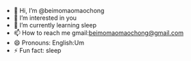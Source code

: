 - 👋 Hi, I’m @beimomaomaochong
- 👀 I’m interested in you
- 🌱 I’m currently learning sleep
- 📫 How to reach me gmail:beimomaomaochong@gmail.com
- 😄 Pronouns: English:Um
- ⚡ Fun fact: sleep

<!---
beimomaomaochong/beimomaomaochong is a ✨ special ✨ repository because its `README.md` (this file) appears on your GitHub profile.
You can click the Preview link to take a look at your changes.
--->
